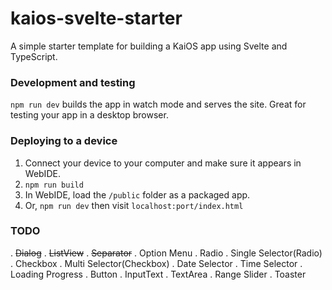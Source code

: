 
# kaios-svelte-starter

A simple starter template for building a KaiOS app using Svelte and TypeScript.

### Development and testing

`npm run dev` builds the app in watch mode and serves the site. Great for testing your app in a desktop browser.

### Deploying to a device

1. Connect your device to your computer and make sure it appears in WebIDE.
2. `npm run build`
3. In WebIDE, load the `/public` folder as a packaged app.
4. Or, `npm run dev` then visit `localhost:port/index.html`

### TODO
. ~~Dialog~~
. ~~ListView~~
. ~~Separator~~
. Option Menu
. Radio
. Single Selector(Radio)
. Checkbox
. Multi Selector(Checkbox)
. Date Selector
. Time Selector
. Loading Progress
. Button
. InputText
. TextArea
. Range Slider
. Toaster
